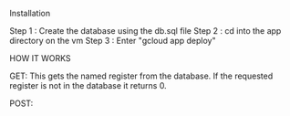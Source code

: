 Installation

Step 1 : Create the database using the db.sql file
Step 2 : cd into the app directory on the vm
Step 3 : Enter "gcloud app deploy"

HOW IT WORKS

GET: This gets the named register from the database. If the requested register  is not
in the database it returns 0.

POST: 
